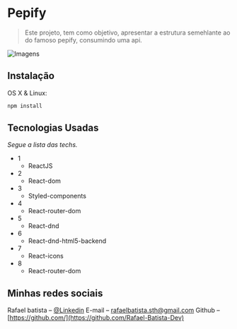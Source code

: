 # Pepify

> Este projeto, tem como objetivo, apresentar a estrutura semehlante ao do famoso pepify, consumindo uma api.

![Imagens](https://github.com/Rafael-Batista-Dev/portfolio/blob/master/public/react.png)

## Instalação

OS X & Linux:

```sh
npm install
```

## Tecnologias Usadas

_Segue a lista das techs._

- 1
  - ReactJS
- 2
  - React-dom
- 3
  - Styled-components
- 4
  - React-router-dom
- 5
  - React-dnd
- 6
  - React-dnd-html5-backend
- 7
  - React-icons
- 8
  - React-router-dom

## Minhas redes sociais

Rafael batista – [@Linkedin](https://www.linkedin.com/in/rafael-batista-dev/)
E-mail – rafaelbatista.sth@gmail.com
Github –[https://github.com/](https://github.com/Rafael-Batista-Dev)
